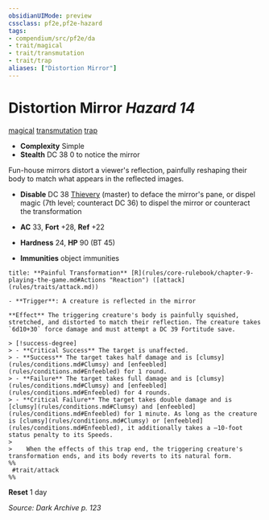 ```yaml
---
obsidianUIMode: preview
cssclass: pf2e,pf2e-hazard
tags:
- compendium/src/pf2e/da
- trait/magical
- trait/transmutation
- trait/trap
aliases: ["Distortion Mirror"]
---
```

# Distortion Mirror *Hazard 14*  
[magical](rules/traits/magical.md "Magical Item Trait")  [transmutation](rules/traits/transmutation.md "Transmutation School Trait")  [trap](rules/traits/trap.md "Trap Hazard Trait")  

- **Complexity** Simple
- **Stealth** DC 38 0 to notice the mirror  

Fun-house mirrors distort a viewer's reflection, painfully reshaping their body to match what appears in the reflected images.

- **Disable** DC 38 [Thievery](compendium/skills.md#Thievery) (master) to deface the mirror's pane, or dispel magic (7th level; counteract DC 36) to dispel the mirror or counteract the transformation  

- **AC** 33, **Fort** +28, **Ref** +22
- **Hardness** 24, **HP** 90 (BT 45)
- **Immunities** object immunities

```ad-embed-ability
title: **Painful Transformation** [R](rules/core-rulebook/chapter-9-playing-the-game.md#Actions "Reaction") ([attack](rules/traits/attack.md))

- **Trigger**: A creature is reflected in the mirror

**Effect** The triggering creature's body is painfully squished, stretched, and distorted to match their reflection. The creature takes `6d10+30` force damage and must attempt a DC 39 Fortitude save.

> [!success-degree] 
> - **Critical Success** The target is unaffected.
> - **Success** The target takes half damage and is [clumsy](rules/conditions.md#Clumsy) and [enfeebled](rules/conditions.md#Enfeebled) for 1 round.
> - **Failure** The target takes full damage and is [clumsy](rules/conditions.md#Clumsy) and [enfeebled](rules/conditions.md#Enfeebled) for 4 rounds.
> - **Critical Failure** The target takes double damage and is [clumsy](rules/conditions.md#Clumsy) and [enfeebled](rules/conditions.md#Enfeebled) for 1 minute. As long as the creature is [clumsy](rules/conditions.md#Clumsy) or [enfeebled](rules/conditions.md#Enfeebled), it additionally takes a –10-foot status penalty to its Speeds.
>
>    When the effects of this trap end, the triggering creature's transformation ends, and its body reverts to its natural form.  
%%
 #trait/attack 
%%
```

**Reset** 1 day  

*Source: Dark Archive p. 123*